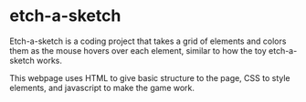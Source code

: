 # etch-a-sketch
Etch-a-sketch is a coding project that takes a grid of elements and
colors them as the mouse hovers over each element, similar to how
the toy etch-a-sketch works.

This webpage uses HTML to give basic structure to the page, CSS to
style elements, and javascript to make the game work.